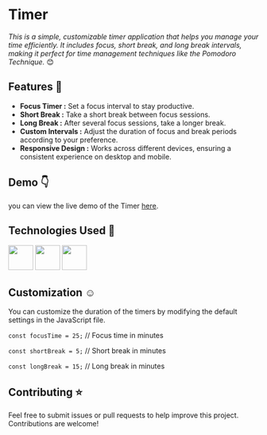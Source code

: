 # Timer

*This is a simple, customizable timer application that helps you manage your time efficiently. It includes focus, short break, and long break intervals, making it perfect for time management techniques like the Pomodoro Technique.*  :blush:

## Features :star2:

- **Focus Timer :** Set a focus interval to stay productive.
- **Short Break :** Take a short break between focus sessions.
- **Long Break :** After several focus sessions, take a longer break.
- **Custom Intervals :** Adjust the duration of focus and break periods according to your preference.
- **Responsive Design :** Works across different devices, ensuring a consistent experience on desktop and mobile.

## Demo :point_down:

 you can view the live demo of the Timer  [here](https://codepen.io/XBlackX-legend/pen/VwJdqbr).

## Technologies Used :clap:
  
  <img height="50" src="https://user-images.githubusercontent.com/25181517/192158954-f88b5814-d510-4564-b285-dff7d6400dad.png">   <img height="50" src="https://user-images.githubusercontent.com/25181517/183898674-75a4a1b1-f960-4ea9-abcb-637170a00a75.png">  <img height="50" src="https://user-images.githubusercontent.com/25181517/117447155-6a868a00-af3d-11eb-9cfe-245df15c9f3f.png"> 

## Customization :relaxed:

  You can customize the duration of the timers by modifying the default settings in the JavaScript file.
  
`const focusTime = 25;`  // Focus time in minutes

`const shortBreak = 5;`  // Short break in minutes

`const longBreak = 15;`  // Long break in minutes


## Contributing :star:

Feel free to submit issues or pull requests to help improve this project. Contributions are welcome!


 
